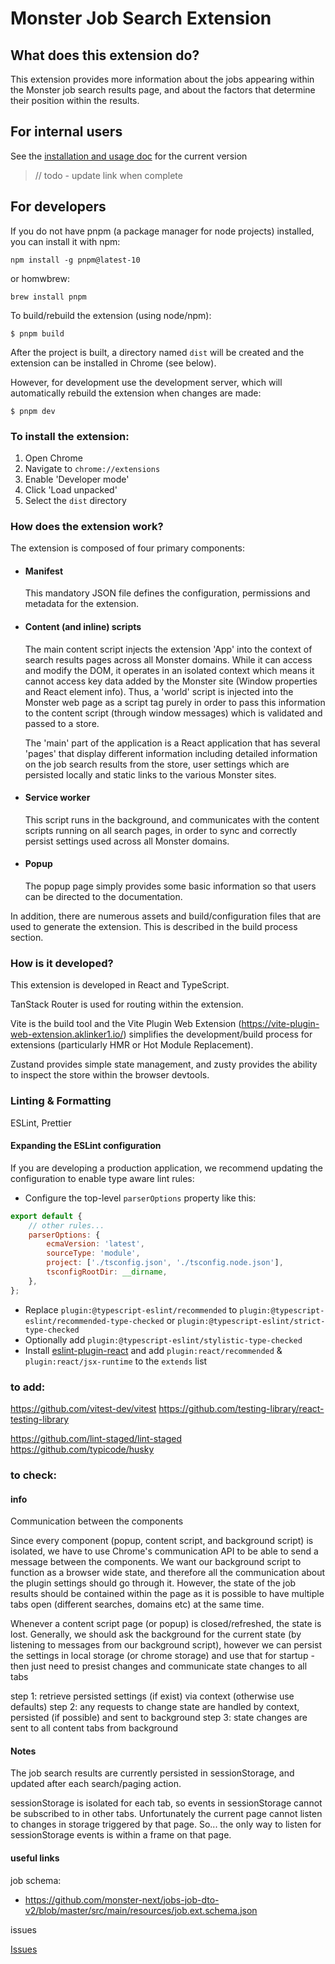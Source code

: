 # Monster Job Search Extension

## What does this extension do?

This extension provides more information about the jobs appearing within the Monster job search results page, and about the factors that determine their position within the results.

## For internal users

See the [installation and usage doc](https://monster-next.atlassian.net/wiki/spaces/STCT/pages/2119926665/JSP+Installation+guide) for the current version

> // todo - update link when complete



## For developers

If you do not have pnpm (a package manager for node projects) installed, you can install it with npm:

```
npm install -g pnpm@latest-10
```

or homwbrew:

```
brew install pnpm
```

To build/rebuild the extension (using node/npm):

```
$ pnpm build
```

After the project is built, a directory named `dist` will be created and the extension can be installed in Chrome (see below).

However, for development use the development server, which will automatically rebuild the extension when changes are made:

```
$ pnpm dev
```



### To install the extension:

1. Open Chrome
2. Navigate to `chrome://extensions`
3. Enable 'Developer mode'
4. Click 'Load unpacked'
5. Select the `dist` directory



### How does the extension work?

The extension is composed of four primary components:

-   #### Manifest

    This mandatory JSON file defines the configuration, permissions and metadata for the extension.

-   #### Content (and inline) scripts

    The main content script injects the extension 'App' into the context of search results pages across all Monster domains. While it can access and modify the DOM, it operates in an isolated context which means it cannot access key data added by the Monster site (Window properties and React element info). Thus, a 'world' script is injected into the Monster web page as a script tag purely in order to pass this information to the content script (through window messages) which is validated and passed to a store.
    
    The 'main' part of the application is a React application that has several 'pages' that display different information including detailed information on the job search results from the store, user settings which are persisted locally and static links to the various Monster sites. 

-   #### Service worker

    This script runs in the background, and communicates with the content scripts running on all search pages, in order to sync and correctly persist settings used across all Monster domains.

-   #### Popup
    The popup page simply provides some basic information so that users can be directed to the documentation.

In addition, there are numerous assets and build/configuration files that are used to generate the extension. This is described in the build process section.

### How is it developed?

This extension is developed in React and TypeScript.

TanStack Router is used for routing within the extension.

Vite is the build tool and the Vite Plugin Web Extension (https://vite-plugin-web-extension.aklinker1.io/) simplifies the development/build process for extensions (particularly HMR or Hot Module Replacement).

Zustand provides simple state management, and zusty provides the ability to inspect the store within the browser devtools. 

### Linting & Formatting

ESLint, Prettier

#### Expanding the ESLint configuration

If you are developing a production application, we recommend updating the configuration to enable type aware lint rules:

-   Configure the top-level `parserOptions` property like this:

```js
export default {
    // other rules...
    parserOptions: {
        ecmaVersion: 'latest',
        sourceType: 'module',
        project: ['./tsconfig.json', './tsconfig.node.json'],
        tsconfigRootDir: __dirname,
    },
};
```

-   Replace `plugin:@typescript-eslint/recommended` to `plugin:@typescript-eslint/recommended-type-checked` or `plugin:@typescript-eslint/strict-type-checked`
-   Optionally add `plugin:@typescript-eslint/stylistic-type-checked`
-   Install [eslint-plugin-react](https://github.com/jsx-eslint/eslint-plugin-react) and add `plugin:react/recommended` & `plugin:react/jsx-runtime` to the `extends` list



### to add: 

https://github.com/vitest-dev/vitest
https://github.com/testing-library/react-testing-library


https://github.com/lint-staged/lint-staged
https://github.com/typicode/husky

### to check:

#### info

Communication between the components

Since every component (popup, content script, and background script) is isolated,
we have to use Chrome's communication API to be able to send a message between
the components. We want our background script to function as a browser wide state,
and therefore all the communication about the plugin settings should go through it. However,
the state of the job results should be contained within the page as it is possible
to have multiple tabs open (different searches, domains etc) at the same time.

Whenever a content script page (or popup) is closed/refreshed, the state is lost.
Generally, we should ask the background for the current state (by listening to
messages from our background script), however we can  persist the settings in
local storage (or chrome storage) and use that for startup - then just need to
presist changes and communicate state changes to all tabs

step 1: retrieve persisted settings (if exist) via context (otherwise use defaults)
step 2: any requests to change state are handled by context, persisted (if possible) and sent to background
step 3: state changes are sent to all content tabs from background

#### Notes

The job search results are currently persisted in sessionStorage, and updated after each search/paging action.

sessionStorage is isolated for each tab, so events in sessionStorage cannot be subscribed to in other tabs.
Unfortunately the current page cannot listen to changes in storage triggered by that page.
So... the only way to listen for sessionStorage events is within a frame on that page.


#### useful links

job schema:
- https://github.com/monster-next/jobs-job-dto-v2/blob/master/src/main/resources/job.ext.schema.json
  
issues 

[Issues](https://trello.com/b/IqVufxSu/mv3-board)
